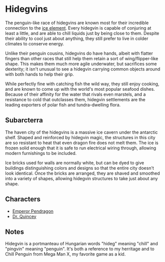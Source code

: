 # Hidegvins

The penguin-like race of hidegvins are known most for their incredible connection to the [ice element](magic.md). Every hidegvin is capable of conjuring at least a little, and are able to chill liquids just by being close to them. Despite their ability to cool just about anything, they still prefer to live in colder climates to conserve energy.

Unlike their penguin cousins, hidegvins do have hands, albeit with flatter fingers than other races that still help them retain a sort of wing/flipper-like shape. This makes them much more agile underwater, but sacrifices some dexterity; it isn't unusual to see a hidegvin carrying common objects around with both hands to help their grip.

While perfectly fine with catching fish the wild way, they still enjoy cooking, and are known to come up with the world's most popular seafood dishes. Because of their affinity for the water that rivals even marstels, and a resistance to cold that outclasses them, hidegvin settlements are the leading exporters of polar fish and tundra-dwelling flora.

## Subarcterra

The haven city of the hidegvins is a massive ice cavern under the antarctic shelf. Shaped and reinforced by hidegvin magic, the structures in this city are so resistant to heat that even dragon fire does not melt them. The ice is frozen solid enough that it is safe to run electrical wiring through, allowing modern furnishings to be included.

Ice bricks used for walls are normally white, but can be dyed to give buildings distinguishing colors and designs so that the entire city doesn't look identical. Once the bricks are arranged, they are shaved and smoothed into a variety of shapes, allowing hidegvin structures to take just about any shape.

## Characters

* [Emperor Pendragon](pendragon.md)
* [Dr. Quincey](quincey.md)

## Notes

Hidegvin is a portmanteau of Hungarian words "hideg" meaning "chill" and "pingvin" meaning "penguin". It's both a reference to my herritage and to Chill Penguin from Mega Man X, my favorite game as a kid.
